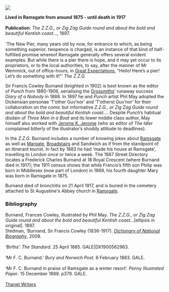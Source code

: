 <a href="https://juncture-digital.org"><img src="https://juncture-digital.org/images/ve-button.png"/></a>
<param author="Professor Carolyn Oulton" banner="https://upload.wikimedia.org/wikipedia/commons/b/b4/Robert_Jacob_Hamerton_-_Poster_for_F._C._Burnand_and_Arthur_Sullivan%27s_The_Contrabandista.jpg" layout="vtl" title="F. C. Burnand (1836-1917)" ve-config/>

<param aliases="Ramsgate" eid="Q736439" ve-entity/>
<param aliases="Margate" eid="Q618045" ve-entity/>
<param aliases="Broadstairs" eid="Q922739" ve-entity/>
<param aliases="Sandwich" eid="Q26163" ve-entity/>

**Lived in Ramsgate from around 1875 - until death in 1917**      
<br/>
**Publication**: _The Z.Z.G., or Zig Zag Guide round and about the bold and beautiful Kentish coast…_, 1897.  
<br/>
'The New Pier, many years old by now, for entrance to which, as being something superior, twopence is charged, is an instance of that kind of half-fulfilled promise whereof Ramsgate generally offers several evident examples. But while there is a pier there is hope, and it may yet occur to its proprietors, or to the local authorities, to say, after the manner of Mr Wemmick, out of office-hours, in [Great Expectations](/dickens/great-expectations-curated-walk), "Hello! Here’s a pier! Let’s do something with it!"’ _The Z.Z.G._
<param ve-image-v2 manifest="https://iiif.juncture-digital.org/wc:Portrait_of_F._C._Burnand.jpg/manifest.json">

Sir Francis Cowley Burnand (knighted in 1902) is best known as the editor of _Punch_ from 1880-1906, serialising the [Grossmiths](/19c/19c-grossmith-biography)’ runaway success _Diary of a Nobody_ in 1888. In 1897 he and _Punch_ artist Phil May adopted the Dickensian personae ‘T’other Guv’nor’ and ‘T’otherst Guv’nor’ for their collaboration on the comic but informative _Z.Z.G., or Zig Zag Guide round and about the bold and beautiful Kentish coast…_. Despite _Punch_’s habitual disdain of _Three Men in a Boat_ and its lower middle class author, May himself also worked with [Jerome K. Jerome](/19c/19c-jerome-biography) (who as editor of _The Idler_ complained bitterly of the illustrator’s shoddy attitude to deadlines).
<param ve-image-v2 manifest="https://iiif.juncture-digital.org/wc:Image_taken_from_page_81_of_%27The_Z.Z.G.%2C_or_Zig_Zag_Guide_round_and_about_the_bold_and_beautiful_Kentish_coast_..._Illustrated_by_Phil_May%27_%2811296786325%29.jpg/manifest.json">

In the _Z.Z.G._ Burnand includes a number of knowing jokes about [Ramsgate](/dickens/19c-ramsgate) as well as [Margate](/dickens/19c-margate), [Broadstairs](/dickens/broadstairs-19th-century) and Sandwich as if from the standpoint of an itinerant tourist. In fact by 1883 he had ‘made his house at Ramsgate’, travelling to London once or twice a week. The 1887 Street Directory locates a Frederick Charles Burnand at 18 Royal Crescent (where Burnand died in 1917); the 1911 census shows that while Francis’s fifth son Philip was born in Middlesex (now part of London) in 1869, his fourth daughter Mary was born in Ramsgate in 1875.  
<param attribution="Kent Maps Online Postcard Collection" label="Ramsgate Pavilion" url="https://stor.artstor.org/stor/33ea5295-f1f5-4d3f-9724-352f18abcddf" ve-image/>

Burnand died of bronchitis on 21 April 1917, and is buried in the cemetery attached to St Augustine's Abbey church in [Ramsgate](/dickens/19c-ramsgate).
<param attribution="Martin Crowther" label="Burnand's grave" url="https://stor.artstor.org/stor/39bd98f7-5bb3-4079-ad90-4c63abc93774" ve-image/>


### Bibliography

Burnand, Frances Cowley, illustrated by Phil May. _The Z.Z.G., or Zig Zag Guide round and about the bold and beautiful Kentish coast…_[ellipsis in original]. 1897.
<br/>
Stedman, ‘Burnand, Sir Francis Cowley (1836-1917). [_Dictionary of National Biography_](https://doi.org/10.1093/ref:odnb/32183), 2008.    
<br/>
‘Births’. _The Standard_. 25 April 1885. GALE|DX1900562963.   
<br/>
‘Mr F. C. Burnand.’ _Bury and Norwich Post_. 6 February 1883. GALE.   
<br/>
‘Mr F. C. Burnand in praise of Ramsgate as a winter resort’. _Penny Illustrated Paper_. 15 December 1888. p379. GALE.   
<br/>
[Thanet Writers](https://thanetwriters.com/feature/spotlight/thanet-writers-spotlight-francis-burnand/)   

